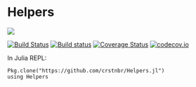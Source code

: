 # Helpers

[![](https://img.shields.io/badge/docs-latest-blue.svg)](https://crstnbr.github.io/Helpers.jl/latest)

[![Build Status](https://travis-ci.org/crstnbr/Helpers.jl.svg?branch=master)](https://travis-ci.org/crstnbr/Helpers.jl)
[![Build status](https://ci.appveyor.com/api/projects/status/b7jyi0x4krxthva6?svg=true)](https://ci.appveyor.com/project/crstnbr/helpers-jl)
[![Coverage Status](https://coveralls.io/repos/crstnbr/Helpers.jl/badge.svg?branch=master&service=github)](https://coveralls.io/github/crstnbr/Helpers.jl?branch=master)
[![codecov.io](http://codecov.io/github/crstnbr/Helpers.jl/coverage.svg?branch=master)](http://codecov.io/github/crstnbr/Helpers.jl?branch=master)

In Julia REPL:
```
Pkg.clone("https://github.com/crstnbr/Helpers.jl")
using Helpers
```
